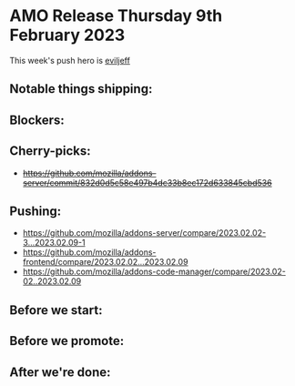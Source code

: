 # AMO Release Thursday 9th February 2023

This week's push hero is [eviljeff](https://github.com/eviljeff)

## Notable things shipping:

## Blockers:

## Cherry-picks:
- ~~https://github.com/mozilla/addons-server/commit/832d0d5c58e497b4dc33b8ec172d633845cbd536~~

## Pushing:

- https://github.com/mozilla/addons-server/compare/2023.02.02-3...2023.02.09-1
- https://github.com/mozilla/addons-frontend/compare/2023.02.02...2023.02.09
- https://github.com/mozilla/addons-code-manager/compare/2023.02-02..2023.02.09

## Before we start:

## Before we promote:

## After we're done:
